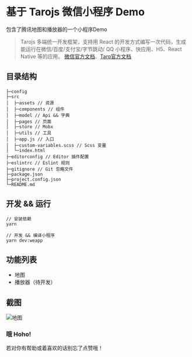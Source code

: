 # 基于 Tarojs 微信小程序 Demo

包含了腾讯地图和播放器的一个小程序Demo
>Tarojs 多端统一开发框架，支持用 React 的开发方式编写一次代码，生成能运行在微信/百度/支付宝/字节跳动/ QQ 小程序、快应用、H5、React Native 等的应用。
>[微信官方文档](https://developers.weixin.qq.com/doc/)、[Taro官方文档](https://github.com/NervJS/taro)

## 目录结构
```
├─config                　　
├─src
│  ├─assets // 资源
│  ├─components // 组件
│  ├─model // Api && 字典
│  ├─pages // 页面
│  ├─store // Mobx
│  ├─utils // 工具
│  ├─app.js // 入口
│  ├─custom-variables.scss // Scss 变量
│  └─index.html
├─editorconfig // Editor 插件配置
├─eslintrc // Eslint 规则
├─gitignore // Git 忽略文件
├─package.json 
├─project.config.json 
└─README.md 
```

## 开发 && 运行
```
// 安装依赖
yarn 

// 开发 && 编译小程序
yarn dev:weapp
```

## 功能列表
+ 地图
+ 播放器（待开发）

## 截图
![地图](https://raw.githubusercontent.com/894620576/min-program-demo/master/src/assets/map.png)

### 哦 Hoho!
若对你有帮助或着喜欢的话别忘了点赞哦！

